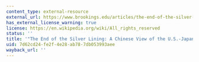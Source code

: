 ```yaml
---
content_type: external-resource
external_url: https://www.brookings.edu/articles/the-end-of-the-silver-lining-a-chinese-view-of-the-u-s-japanese-alliance/
has_external_license_warning: true
license: https://en.wikipedia.org/wiki/All_rights_reserved
status: ''
title: '"The End of the Silver Lining: A Chinese View of the U.S.-Japanese Alliance'
uid: 7d62cd24-fe2f-4e28-ab78-7db053993aee
wayback_url: ''
---
```

